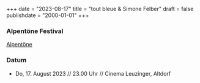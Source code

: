 ﻿﻿+++
date = "2023-08-17"
title = "tout bleue & Simone Felber"
draft = false
publishdate = "2000-01-01"
+++

### Alpentöne Festival

[Alpentöne](https://www.alpentoene.ch/programm)

### Datum

* Do, 17. August 2023 // 23.00 Uhr // Cinema Leuzinger, Altdorf 